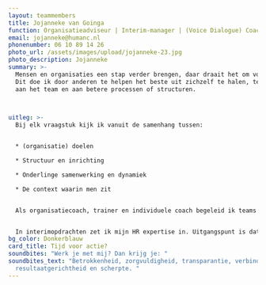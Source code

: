 ```yaml
---
layout: teammembers
title: Jojanneke van Goinga
function: Organisatieadviseur | Interim-manager | (Voice Dialogue) Coach
email: jojanneke@humanc.nl
phonenumber: 06 10 89 14 26
photo_url: /assets/images/upload/jojanneke-23.jpg
photo_description: Jojanneke
summary: >-
  Mensen en organisaties een stap verder brengen, daar draait het om voor mij.
  Dit doe ik door anderen te helpen het beste uit zichzelf te halen, te werken
  aan het team en aan betere processen of structuren. ​


  ​
uitleg: >-
  Bij elk vraagstuk kijk ik vanuit de samenhang tussen:​


  * (organisatie) doelen​

  * Structuur en inrichting​

  * Onderlinge samenwerking en dynamiek​

  * De context waarin men zit​


  ​Als organisatiecoach, trainer en individuele coach begeleid ik teams en managers in vraagstukken zoals samenwerking, heldere doelstellingen en effectief communiceren. Belangrijk is te ontdekken: wat is hier echt aan de hand? En vanuit daar aan te sluiten bij wat nodig is. Door maatwerk en verbinding.​


  In interimopdrachten zet ik mijn HR expertise in. Uitgangspunt is dat HR ondersteunend is aan de organisatiedoelen, structuur en cultuur. ​
bg_color: Donkerblauw
card_title: Tijd voor actie?
soundbites: "Werk je met mij? Dan krijg je: "
soundbites_text: "Betrokkenheid, zorgvuldigheid, transparantie, verbinding,
  resultaatgerichtheid en scherpte. "
---
```

